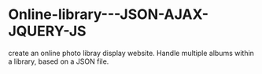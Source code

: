 # Online-library---JSON-AJAX-JQUERY-JS
create an online photo libray display website. Handle multiple albums within a library, based on a JSON file.
